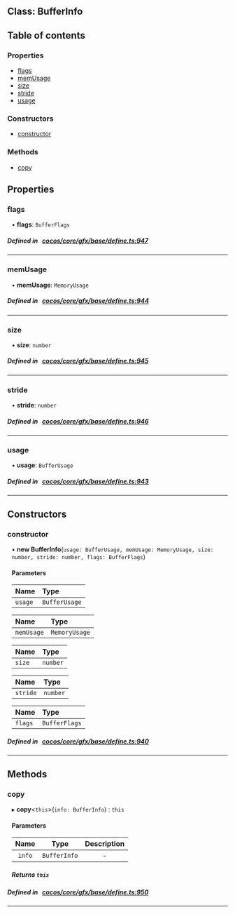
## Class: BufferInfo





<div class="table-of-content">
<h2>Table of contents</h2>


### Properties

- [ flags](#flags)
- [ memUsage](#memUsage)
- [ size](#size)
- [ stride](#stride)
- [ usage](#usage)

### Constructors

- [ constructor](#constructor)

### Methods

- [ copy](#copy)
</div>

## Properties


### flags
<div style="margin-left: 10px;">




•  **flags**:
`BufferFlags` 
</div>

##### Defined in &nbsp;   [cocos/core/gfx/base/define.ts:947](https://github.com/cocos-creator/engine/blob/c7bf6b8a9/cocos/core/gfx/base/define.ts#L947)&nbsp;


___


### memUsage
<div style="margin-left: 10px;">




•  **memUsage**:
`MemoryUsage` 
</div>

##### Defined in &nbsp;   [cocos/core/gfx/base/define.ts:944](https://github.com/cocos-creator/engine/blob/c7bf6b8a9/cocos/core/gfx/base/define.ts#L944)&nbsp;


___


### size
<div style="margin-left: 10px;">




•  **size**:
`number` 
</div>

##### Defined in &nbsp;   [cocos/core/gfx/base/define.ts:945](https://github.com/cocos-creator/engine/blob/c7bf6b8a9/cocos/core/gfx/base/define.ts#L945)&nbsp;


___


### stride
<div style="margin-left: 10px;">




•  **stride**:
`number` 
</div>

##### Defined in &nbsp;   [cocos/core/gfx/base/define.ts:946](https://github.com/cocos-creator/engine/blob/c7bf6b8a9/cocos/core/gfx/base/define.ts#L946)&nbsp;


___


### usage
<div style="margin-left: 10px;">




•  **usage**:
`BufferUsage` 
</div>

##### Defined in &nbsp;   [cocos/core/gfx/base/define.ts:943](https://github.com/cocos-creator/engine/blob/c7bf6b8a9/cocos/core/gfx/base/define.ts#L943)&nbsp;


___

<!---->
## Constructors


### constructor
<div style="margin-left: 10px;">

• **new BufferInfo**(`usage: BufferUsage, memUsage: MemoryUsage, size: number, stride: number, flags: BufferFlags`)

#### Parameters
| Name | Type |
| :------ | :------ |
| `usage` | `BufferUsage` |





| Name | Type |
| :------ | :------ |
| `memUsage` | `MemoryUsage` |





| Name | Type |
| :------ | :------ |
| `size` | `number` |





| Name | Type |
| :------ | :------ |
| `stride` | `number` |





| Name | Type |
| :------ | :------ |
| `flags` | `BufferFlags` |





</div>

##### Defined in &nbsp;   [cocos/core/gfx/base/define.ts:940](https://github.com/cocos-creator/engine/blob/c7bf6b8a9/cocos/core/gfx/base/define.ts#L940)&nbsp;


---

<!---->
## Methods

### copy
<div style="margin-left: 10px;">

▸   **copy**<`this`\>(`info: BufferInfo`) : `this`




<!---->
<!--    #### Returns `this` -->
<!---->

#### Parameters

| Name | Type | Description |
| :------: | :------: | :------: |
| `info` | `BufferInfo` | - |



##### Returns `this`




</div>

##### Defined in &nbsp;   [cocos/core/gfx/base/define.ts:950](https://github.com/cocos-creator/engine/blob/c7bf6b8a9/cocos/core/gfx/base/define.ts#L950)&nbsp;
___
<!---->



